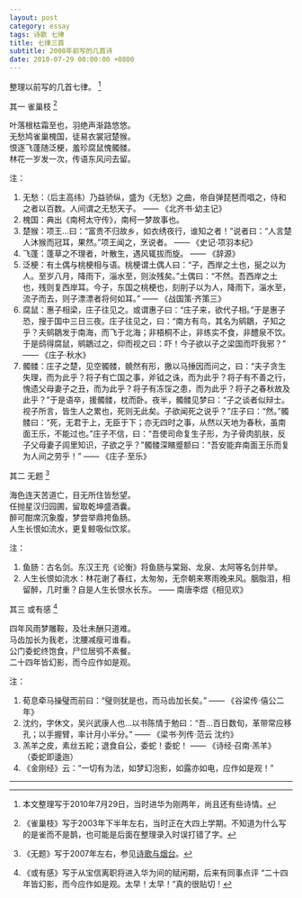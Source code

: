 ```yaml
---
layout: post
category: essay
tags: 诗歌 七律
title: 七律三首
subtitle: 2008年前写的几首诗
date: 2010-07-29 00:00:00 +0800
---
```


整理以前写的几首七律。 [^1]

其一 雀巢枝 [^2]

叶落根枯霜至也，羽绝声渐路悠悠。   
无愁鸠雀巢槐国，徒易衣裳冠楚猴。   
恨逐飞蓬随泛梗，羞珍腐鼠愧髑髅。   
林花一岁发一次，传语东风问去留。    

注：
1. 无愁：（后主高纬）乃益骄纵，盛为《无愁》之曲，帝自弹琵琶而唱之，侍和之者以百数。人间谓之无愁天子。 —— 《北齐书·幼主记》
2. 槐国：典出《南柯太守传》，南柯一梦故事也。
3. 楚猴：项王...曰：“富贵不归故乡，如衣绣夜行，谁知之者！”说者曰：“人言楚人沐猴而冠耳，果然。”项王闻之，烹说者。 —— 《史记·项羽本纪》
4. 飞蓬：蓬草之不理者，叶散生，遇风辄拔而旋。 —— 《辞源》
5. 泛梗：有土偶与桃梗相与语。桃梗谓土偶人曰：“子，西岸之土也，挻之以为人。至岁八月，降雨下，淄水至，则汝残矣。”土偶曰：“不然。吾西岸之土也，残则复西岸耳。今子，东国之桃梗也，刻削子以为人，降雨下，淄水至，流子而去，则子漂漂者将何如耳。” —— 《战国策·齐策三》
6. 腐鼠：惠子相梁，庄子往见之。或谓惠子曰：“庄子来，欲代子相。”于是惠子恐，搜于国中三日三夜。庄子往见之，曰：“南方有鸟，其名为鹓鶵，子知之乎？夫鹓鶵发于南海，而飞于北海；非梧桐不止，非练实不食，非醴泉不饮。于是鸱得腐鼠，鹓鶵过之，仰而视之曰：吓！今子欲以子之梁国而吓我邪？” —— 《庄子·秋水》
7. 髑髅：庄子之楚，见空髑髅，髐然有形，撽以马捶因而问之，曰：“夫子贪生失理，而为此乎？将子有亡国之事，斧钺之诛，而为此乎？将子有不善之行，愧遗父母妻子之丑，而为此乎？将子有冻馁之患，而为此乎？将子之春秋故及此乎？”于是语卒，援髑髅，枕而卧。夜半，髑髅见梦曰：“子之谈者似辩士。视子所言，皆生人之累也，死则无此矣。子欲闻死之说乎？”庄子曰：“然。”髑髅曰：“死，无君于上，无臣于下；亦无四时之事，从然以天地为春秋，虽南面王乐，不能过也。”庄子不信，曰：“吾使司命复生子形，为子骨肉肌肤，反子父母妻子闾里知识，子欲之乎？”髑髅深矉蹙额曰：“吾安能弃南面王乐而复为人间之劳乎！” —— 《庄子·至乐》


其二 无题 [^3]

海色连天苦道亡，目无所住皆愁望。   
任抛星汉归园圃，留取乾坤盛酒囊。   
醉可酣席沉象腹，梦尝举鼎挎鱼肠。   
人生长恨如流水，更复鲸吸似饮浆。 

注：
1. 鱼肠：古名剑。东汉王充《论衡》将鱼肠与棠谿、龙泉、太阿等名剑并举。
2. 人生长恨如流水：林花谢了春红，太匆匆，无奈朝来寒雨晚来风。胭脂泪，相留醉，几时重？自是人生长恨水长东。 —— 南唐李煜《相见欢》


其三 或有感 [^4]

四年风雨梦雕鞍，及壮未酬只道难。   
马齿加长为我老，沈腰减瘦可谁看。   
公门委蛇终饱食，尸位居鸮不素餐。   
二十四年皆幻影，而今应作如是观。   

注：
1. 荀息牵马操璧而前曰：“璧则犹是也，而马齿加长矣。” —— 《谷梁传·僖公二年》
2. 沈约，字休文，吴兴武康人也...以书陈情于勉曰：“吾...百日数旬，革带常应移孔；以手握臂，率计月小半分。” —— 《梁书·列传·范云 沈约》
3. 羔羊之皮，素丝五紽；退食自公，委蛇！委蛇！ —— 《诗经·召南·羔羊》 （委蛇即逶迤）
4. 《金刚经》云：“一切有为法，如梦幻泡影，如露亦如电，应作如是观！”


************

[^1]: 本文整理写于2010年7月29日，当时进华为刚两年，尚且还有些诗情。
[^2]: 《雀巢枝》写于2003年下半年左右，当时正在大四上学期。不知道为什么写的是雀而不是鹊，也可能是后面在整理录入时误打错了字。
[^3]: 《无题》写于2007年左右，参见[诗歌与烟台](/yantai-poems)。
[^4]: 《或有感》写于从宝信离职将进入华为间的赋闲期，后来有同事点评 “二十四年皆幻影，而今应作如是观。太早！太早！”真的很贴切！
